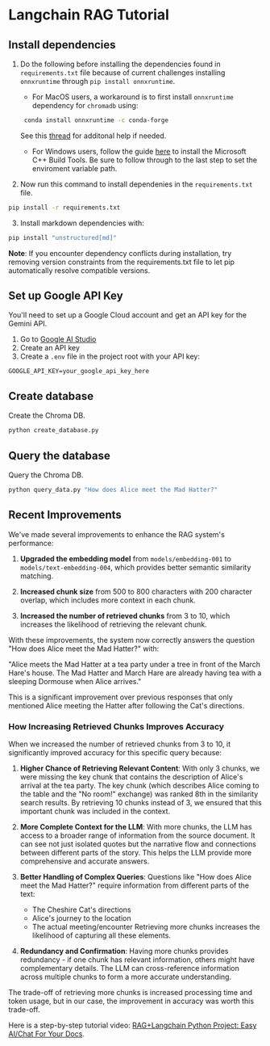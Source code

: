 # Langchain RAG Tutorial

## Install dependencies

1. Do the following before installing the dependencies found in `requirements.txt` file because of current challenges installing `onnxruntime` through `pip install onnxruntime`. 

    - For MacOS users, a workaround is to first install `onnxruntime` dependency for `chromadb` using:

    ```bash
     conda install onnxruntime -c conda-forge
    ```
    See this [thread](https://github.com/microsoft/onnxruntime/issues/11037) for additonal help if needed. 

     - For Windows users, follow the guide [here](https://github.com/bycloudai/InstallVSBuildToolsWindows?tab=readme-ov-file) to install the Microsoft C++ Build Tools. Be sure to follow through to the last step to set the enviroment variable path.


2. Now run this command to install dependenies in the `requirements.txt` file. 

```bash
pip install -r requirements.txt
```

3. Install markdown dependencies with: 

```bash
pip install "unstructured[md]"
```

**Note**: If you encounter dependency conflicts during installation, try removing version constraints from the requirements.txt file to let pip automatically resolve compatible versions.

## Set up Google API Key

You'll need to set up a Google Cloud account and get an API key for the Gemini API.

1. Go to [Google AI Studio](https://aistudio.google.com/)
2. Create an API key
3. Create a `.env` file in the project root with your API key:

```env
GOOGLE_API_KEY=your_google_api_key_here
```

## Create database

Create the Chroma DB.

```bash
python create_database.py
```

## Query the database

Query the Chroma DB.

```bash
python query_data.py "How does Alice meet the Mad Hatter?"
```

## Recent Improvements

We've made several improvements to enhance the RAG system's performance:

1. **Upgraded the embedding model** from `models/embedding-001` to `models/text-embedding-004`, which provides better semantic similarity matching.

2. **Increased chunk size** from 500 to 800 characters with 200 character overlap, which includes more context in each chunk.

3. **Increased the number of retrieved chunks** from 3 to 10, which increases the likelihood of retrieving the relevant chunk.

With these improvements, the system now correctly answers the question "How does Alice meet the Mad Hatter?" with:

"Alice meets the Mad Hatter at a tea party under a tree in front of the March Hare's house. The Mad Hatter and March Hare are already having tea with a sleeping Dormouse when Alice arrives."

This is a significant improvement over previous responses that only mentioned Alice meeting the Hatter after following the Cat's directions.

### How Increasing Retrieved Chunks Improves Accuracy

When we increased the number of retrieved chunks from 3 to 10, it significantly improved accuracy for this specific query because:

1. **Higher Chance of Retrieving Relevant Content**: With only 3 chunks, we were missing the key chunk that contains the description of Alice's arrival at the tea party. The key chunk (which describes Alice coming to the table and the "No room!" exchange) was ranked 8th in the similarity search results. By retrieving 10 chunks instead of 3, we ensured that this important chunk was included in the context.

2. **More Complete Context for the LLM**: With more chunks, the LLM has access to a broader range of information from the source document. It can see not just isolated quotes but the narrative flow and connections between different parts of the story. This helps the LLM provide more comprehensive and accurate answers.

3. **Better Handling of Complex Queries**: Questions like "How does Alice meet the Mad Hatter?" require information from different parts of the text:
   - The Cheshire Cat's directions
   - Alice's journey to the location
   - The actual meeting/encounter
   Retrieving more chunks increases the likelihood of capturing all these elements.

4. **Redundancy and Confirmation**: Having more chunks provides redundancy - if one chunk has relevant information, others might have complementary details. The LLM can cross-reference information across multiple chunks to form a more accurate understanding.

The trade-off of retrieving more chunks is increased processing time and token usage, but in our case, the improvement in accuracy was worth this trade-off.

Here is a step-by-step tutorial video: [RAG+Langchain Python Project: Easy AI/Chat For Your Docs](https://www.youtube.com/watch?v=tcqEUSNCn8I&ab_channel=pixegami).
